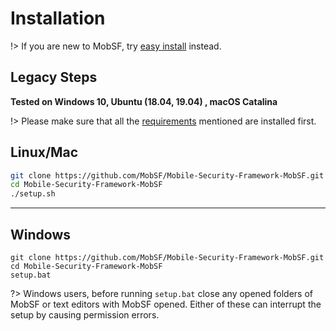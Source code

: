 
# Installation


!> If you are new to MobSF, try [easy install](mobsf_docker.md) instead.


## Legacy Steps


**Tested on Windows 10, Ubuntu (18.04, 19.04) , macOS Catalina**

!> Please make sure that all the [requirements](requirements.md) mentioned are installed first.


## Linux/Mac
```bash
git clone https://github.com/MobSF/Mobile-Security-Framework-MobSF.git
cd Mobile-Security-Framework-MobSF
./setup.sh
```
***

## Windows
```batch
git clone https://github.com/MobSF/Mobile-Security-Framework-MobSF.git
cd Mobile-Security-Framework-MobSF
setup.bat
```

?> Windows users, before running `setup.bat` close any opened folders of MobSF or text editors with MobSF opened. Either of these can interrupt the setup by causing permission errors.


